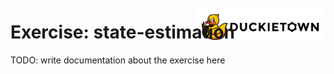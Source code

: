 # Exercise: state-estimation
<img src="./assets/images/dtlogo.png" alt="Duckietown" height="60em" style="margin-top:-75px; display: block; float: right">

TODO: write documentation about the exercise here
